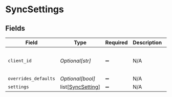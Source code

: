 # SyncSettings


## Fields

| Field                                                   | Type                                                    | Required                                                | Description                                             | Example                                                 |
| ------------------------------------------------------- | ------------------------------------------------------- | ------------------------------------------------------- | ------------------------------------------------------- | ------------------------------------------------------- |
| `client_id`                                             | *Optional[str]*                                         | :heavy_minus_sign:                                      | N/A                                                     | 367f7975-267b-439b-90c6-a6040ee680f3                    |
| `overrides_defaults`                                    | *Optional[bool]*                                        | :heavy_minus_sign:                                      | N/A                                                     |                                                         |
| `settings`                                              | list[[SyncSetting](../../models/shared/syncsetting.md)] | :heavy_minus_sign:                                      | N/A                                                     |                                                         |